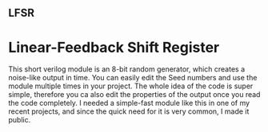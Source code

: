 ## LFSR
# Linear-Feedback Shift Register
This short verilog module is an 8-bit random generator, which creates a noise-like output in time.
You can easily edit the Seed numbers and use the module multiple times in your project. 
The whole idea of the code is super simple, therefore you ca also edit the properties of the output once you read the code completely.
I needed a simple-fast module like this in one of my recent projects, and since the quick need for it is very common, I made it public.
